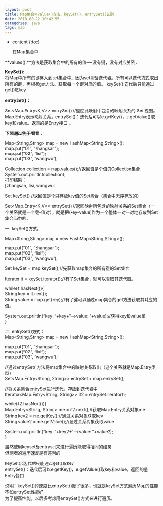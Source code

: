 ```yaml
---
layout: post
title: Map集合中value()方法、keySet()、entrySet()区别
date: 2018-08-22 10:42:55
categories: java
tags: map
---
```


* content
{:toc}

  在Map集合中

 **values():**方法是获取集合中的所有的值—-没有键，没有对应关系，

 **KeySet():**  
 将Map中所有的键存入到set集合中。因为set具备迭代器。所有可以迭代方式取出所有的键，再根据get方法。获取每一个键对应的值。 keySet():迭代后只能通过get()取key   

**entrySet()：**

 Set<Map.Entry<K,V>> entrySet() //返回此映射中包含的映射关系的 Set 视图。 Map.Entry表示映射关系。entrySet()：迭代后可以e.getKey()，e.getValue()取key和value。返回的是Entry接口 。
 
 
 
 

 **下面通过例子看看：**

 Map<String,String> map = new HashMap<String,String>();  
 map.put(“01”, “zhangsan”);  
 map.put(“02”, “lisi”);  
 map.put(“03”, “wangwu”);  

 Collection<String> collection = map.values();//返回值是个值的Collection集合  
 System.out.println(collection);  
 打印结果：  
 [zhangsan, lisi, wangwu]  


 Set<K> keySet() //返回值是个只存放key值的Set集合（集合中无序存放的）  

 Set<Map.Entry<K,V>> entrySet() //返回映射所包含的映射关系的Set集合（一个关系就是一个键-值对），就是把(key-value)作为一个整体一对一对地存放到Set集合当中的。  

 一. keySet()方式。  

 Map<String,String> map = new HashMap<String,String>();  

 map.put(“01”, “zhangsan”);  
 map.put(“02”, “lisi”);  
 map.put(“03”, “wangwu”);   

 Set<String> keySet = map.keySet();//先获取map集合的所有键的Set集合  

 Iterator<String> it = keySet.iterator();//有了Set集合，就可以获取其迭代器。  

 while(it.hasNext()){  
 String key = it.next();  
 String value = map.get(key);//有了键可以通过map集合的get方法获取其对应的值。  

 System.out.println(“key: “+key+”–>value: “+value);//获得key和value值  
 }  

 二. entrySet()方式：  
 Map<String,String> map = new HashMap<String,String>();  

 map.put(“01”, “zhangsan”);  
 map.put(“02”, “lisi”);  
 map.put(“03”, “wangwu”);  

 //通过entrySet()方法将map集合中的映射关系取出（这个关系就是Map.Entry类型）  
 Set<Map.Entry<String, String>> entrySet = map.entrySet();  

 //将关系集合entrySet进行迭代，存放到迭代器中   
 Iterator<Map.Entry<String, String>> it2 = entrySet.iterator();  

 while(it2.hasNext()){  
 Map.Entry<String, String> me = it2.next();//获取Map.Entry关系对象me  
 String key2 = me.getKey();//通过关系对象获取key  
 String value2 = me.getValue();//通过关系对象获取value  

 System.out.println(“key: “+key2+”–>value: “+value2);  
 }  

 虽然使用keyset及entryset来进行遍历能取得相同的结果  
 但两者的遍历速度是有差别的  

 keySet():迭代后只能通过get()取key   
 entrySet()：迭代后可以e.getKey()，e.getValue()取key和value。返回的是Entry接口   

 说明：keySet()的速度比entrySet()慢了很多，也就是keySet方式遍历Map的性能不如entrySet性能好  
 为了提高性能，以后多考虑用entrySet()方式来进行遍历。

 

   
